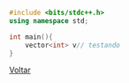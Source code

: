 
```cpp
#include <bits/stdc++.h>
using namespace std;

int main(){
    vector<int> v// testando
}
```


[Voltar](../)